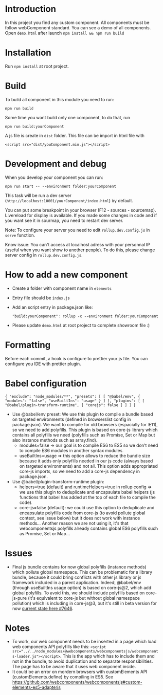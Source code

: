 # Introduction

In this project you find any custom component. All components must be follow webComponent standard. You can see a demo of all components. Open `demo.html` after launch `npm install && npm run build`

# Installation

Run `npm install` at root project.

# Build

To build all component in this module you need to run:

    npm run build

Some time you want build only one component, to do that, run

    npm run build:yourComponent

A js file is create in `dist` folder. This file can be import in html file with

`<script src="dist/youComponent.min.js"></script>`

# Development and debug

When you develop your component you can run:

    npm run start -- --environment folder:yourComponent

This task will be run a dev server (`http://localhost:10001/yourComponent/index.html`) by default.

You can put some breakpoint in your browser (F12 - sources - sourcemap). Livereload for display is available. If you made some changes in code and if you want see it in sourmap, you need to restart dev server.

Note: To configure your server you need to edit `rollup.dev.config.js` in `serve` function.

Know issue: You can't access at localhost adress with your personnal IP (useful when you want show to another people). To do this, please change server config in `rollup.dev.config.js`.

# How to add a new component

- Create a folder with component name in `elements`
- Entry file should be `index.js`
- Add an script entry in package.json like:

  `"build:yourComponent": rollup -c --environment folder:yourComponent`

- Please update `demo.html` at root project to complete showroom file :)

# Formatting

Before each commit, a hook is configure to prettier your js file. You can configure you IDE with prettier plugin.

# Babel configuration

`{ "exclude": "node_modules/**", "presets": [ [ "@babel/env", { "modules": "false", "useBuiltIns": "usage" } ] ], "plugins": [ [ "@babel/plugin-transform-runtime", { "corejs": false } ] ] }`

- Use @babel/env preset: We use this plugin to compile a bundle based on targeted environments (defined in browserslist config in package.json). We want to compile for old browsers (espacially for IE11), so we need to add polyfills. This plugin is based on core-js library which contains all polyfills we need (polyfills such as Promise, Set or Map but also instance methods such as array.find).
  - modules=false => our goal is to compile ES6 to ES5 so we don't need to compile ES6 modules in another syntax modules.
  - useBuiltIns=usage => this option allows to reduce the bundle size because it adds only polyfills needed in our js code (always based on targeted environments) and not all. This option adds appropriated core-js imports, so we need to add a core-js dependency in package.json.
- Use @babel/plugin-transform-runtime plugin:
  - helpers=true (default) and runtimeHelpers=true in rollup config => we use this plugin to deduplicate and encapsulate babel helpers (js functions that babel has added at the top of each file to compile the code).
  - core-js=false (default): we could use this option to deduplicate and encapsulate polyfills code from core-js (to avoid pollute global context, see issue below) but it does not work with instance methods... Another reason we are not using it, it's that webcomponentsjs polyfills already contains global ES6 polyfills such as Promise, Set or Map...

# Issues

- Final js bundle contains for now global polyfills (instance methods) which pollute global namespace. This can be problematic for a library bundle, because it could bring conflicts with other js library or js framework included in a parent application. Indeed, @babel/env (through useBuiltIns usage option) is based on core-js@2, which add global polyfills. To avoid this, we should include polyfills based on core-js-pure (it's equivalent to core-js but without global namespace pollution) which is including in core-js@3, but it's still in beta version for now [current state here #7646](https://github.com/babel/babel/pull/7646).

# Notes

- To work, our web component needs to be inserted in a page which load web components API polyfills like this:
  `<script src="../../node_modules/@webcomponents/webcomponentsjs/webcomponents-loader.js"></script>`. This is the app which has to include them and not in the bundle, to avoid duplication and to separate responsibilities. The page has to be aware that it uses web component inside.
- It could be an error on mordern browsers with customElements API (customElements.define) by compiling in ES5. See https://github.com/webcomponents/webcomponentsjs#custom-elements-es5-adapterjs
